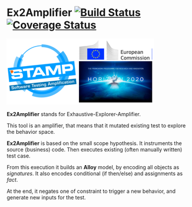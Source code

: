 Ex2Amplifier [![Build Status](https://travis-ci.org/STAMP-project/Ex2Amplifier.svg?branch=master)](https://travis-ci.org/STAMP-project/Ex2Amplifier)[![Coverage Status](https://coveralls.io/repos/github/STAMP-project/Ex2Amplifier/badge.svg?branch=master)](https://coveralls.io/github/STAMP-project/Ex2Amplifier?branch=master)
=====================================================================================================================
![STAMP - European Commission - H2020](docs/logo_readme_md.png)

**Ex2Amplifier** stands for Exhaustive-Explorer-Amplifier.

This tool is an amplifier, that means that it mutated existing test to explore the behavior space.

**Ex2Amplifier** is based on the small scope hypothesis. It instruments the source (business) code. Then executes existing (often manually written) test case.

From this execution it builds an **Alloy** model, by encoding all objects as _signatures_. It also encodes conditional (if then/else) and assignments as _fact_.

At the end, it negates one of constraint to trigger a new behavior, and generate new inputs for the test.